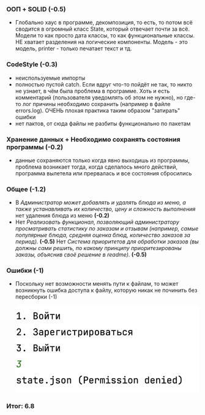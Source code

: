### ООП + SOLID (-0.5)

- Глобально хаус в программе, декомпозиция, то есть, то потом всё сводится в огромный класс State,
  который отвечает почти за всё. Модели то как просто дата классы, то как функциональные классы. НЕ
  хватает разделения на логические компоненты. Модель - это модель, printer - только печатает текст
  и тд. 

### CodeStyle (-0.3)

- неиспользуемые импорты
- полностью пустой catch. Если вдруг что-то пойдёт не так, то никто не узнает, в
  чём была проблема в программе. Хоть и есть комментарий (пользователя уведомлять об этом не нужно),
  но где-то лог причины необходимо сохранить (например в файле errors.log). ОЧЕНЬ плохая практика
  таким образом "затирать" ошибки
- нет пактов, от сюда файлы не разбиты функционально по пакетам

### Хранение данных + Необходимо сохранять состояния программы (-0.2)

- данные сохраняются только когда явно выходишь из программы, проблема возникает тогда, когда
  сделалось много действий, программа вылетела или прервалась и все состояния сбросились

### Общее (-1.2)

- В *Администратор может добавлять и удалять блюда из меню, а также устанавливать их количество,
  цену и сложность выполнения* нет удаления блюда из меню **(-0.2)**
- Нет *Реализовать функционал, позволяющий администратору просматривать статистику по заказам и
  отзывам (например, самые популярные блюда, средняя оценка блюд, количество заказов за период).*
  **(-0.5)**
  Нет *Система приоритетов для обработки заказов (вы должны сами решить, по какому принципу
  приоритезированы заказы, объяснив своё решение в readme).* **(-0.5)**

### Ошибки (-1)

- Поскольку нет возможности менять пути к файлам, то может возникнуть ошибка доступа к файлу,
  которую никак не починить без пересборки (-1)

  ![Varakin_Mikhail_FileNotFound.png](img%2FVarakin_Mikhail_FileNotFound.png)

### Итог: 6.8